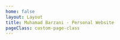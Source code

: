 ```yaml
---
home: false
layout: Layout
title: Muhamad Barzani - Personal Website
pageClass: custom-page-class
---
```


<PersonalWebsite />
